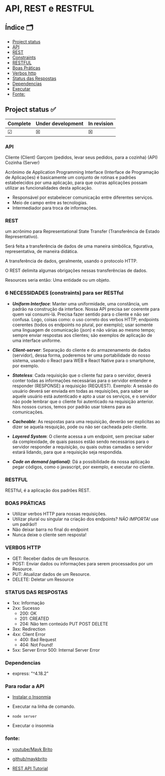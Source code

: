 # API, REST e RESTFUL

## Índice 🗂️

-   [Project status](#project-status)
-   [API](#api)
-   [REST](#rest)
-   [Constraints](#6-necessidades-constraints-para-ser-restful)
-   [RESTFUL](#restful)
-   [Boas Práticas](#boas-práticas)
-   [Verbos http](#verbos-http)
-   [Status das Respostas](#status-das-respostas)
-   [Dependencias](#dependencias)
-   [Executar](#para-rodar-a-api)
-   [Fonte:](#fonte)

## Project status ✅

| Complete | Under development | In revision |
| -------- | ----------------- | ----------- |
| &#x2611; | &#x2612;          | &#x2612;    |

### API

Cliente (Client)
Garçom (pedidos, levar seus pedidos, para a cozinha) (API)
Cozinha (Server)

Acrônimo de Application Programming Interface (Interface de Programação de Aplicações) é basicamente um conjunto de rotinas e padrões estabelecidos por uma aplicação, para que outras aplicações possam utilizar as funcionalidades desta aplicação.

-   Responsável por estabelecer comunicação entre diferentes serviços.
-   Meio de campo entre as tecnologias.
-   Intermediador para troca de informações.

### REST

um acrônimo para Representational State Transfer (Transferência de Estado Representativo).

Será feita a transferência de dados de uma maneira simbólica, figurativa, representativa, de maneira didática.

A transferência de dados, geralmente, usando o protocolo HTTP.

O REST delimita algumas obrigações nessas transferências de dados.

Resources seria então: Uma entidade ou um objeto.

### 6 NECESSIDADES (constraints) para ser RESTful

-   **_Uniform Interface_**: Manter uma uniformidade, uma constância, um padrão na construção da interface. Nossa API precisa ser coerente para quem vai consumi-lá. Precisa fazer sentido para o cliente e não ser confusa. Logo, coisas como: o uso correto dos verbos HTTP; endpoints coerentes (todos os endpoints no plural, por exemplo); usar somente uma linguagem de comunicação (json) e não várias ao mesmo tempo; sempre enviar respostas aos clientes; são exemplos de aplicação de uma interface uniforme.

-   **_Client-server_**: Separação do cliente e do armazenamento de dados (servidor), dessa forma, poderemos ter uma portabilidade do nosso sistema, usando o React para WEB e React Native para o smartphone, por exemplo.

-   **_Stateless_**: Cada requisição que o cliente faz para o servidor, deverá conter todas as informações necessárias para o servidor entender e responder (RESPONSE) a requisição (REQUEST). Exemplo: A sessão do usuário deverá ser enviada em todas as requisições, para saber se aquele usuário está autenticado e apto a usar os serviços, e o servidor não pode lembrar que o cliente foi autenticado na requisição anterior. Nos nossos cursos, temos por padrão usar tokens para as comunicações.

-   **_Cacheable_**: As respostas para uma requisição, deverão ser explicitas ao dizer se aquela resquição, pode ou não ser cacheada pelo cliente.

-   **_Layered System_**: O cliente acessa a um endpoint, sem precisar saber da complexidade, de quais passos estão sendo necessários para o servidor responder a requisição, ou quais outras camadas o servidor estará lidando, para que a requisição seja respondida.

-   **_Code on demand (optional)_**: Dá a possibilidade da nossa aplicação pegar códigos, como o javascript, por exemplo, e executar no cliente.

### RESTFUL

RESTful, é a aplicação dos padrões REST.

### BOAS PRÁTICAS

-   Utilizar verbos HTTP para nossas requisições.
-   Utilizar plural ou singular na criação dos endpoints? _NÃO IMPORTA!_ use um padrão!!
-   Não deixar barra no final do endpoint
-   Nunca deixe o cliente sem resposta!

### VERBOS HTTP

-   GET: Receber dados de um Resource.
-   POST: Enviar dados ou informações para serem processados por um Resource.
-   PUT: Atualizar dados de um Resource.
-   DELETE: Deletar um Resource

### STATUS DAS RESPOSTAS

-   1xx: Informação
-   2xx: Sucesso
    -   200: OK
    -   201: CREATED
    -   204: Não tem conteúdo PUT POST DELETE
-   3xx: Redirection
-   4xx: Client Error
    -   400: Bad Request
    -   404: Not Found!
-   5xx: Server Error
    500: Internal Server Error

### Dependencias

-   express: "^4.18.2"

### Para rodar a API

-   [Instalar o Insonmia](https://insomnia.rest/download)

-   Executar na linha de comando.

-   `node server`

-   Executar o insonmia

### fonte:

-   [youtube/Mayk Brito](https://www.youtube.com/watch?v=ghTrp1x_1As)

-   [github/maykbrito ](https://github.com/maykBrito)

-   [REST API Tutorial](https://restfulapi.net/)
